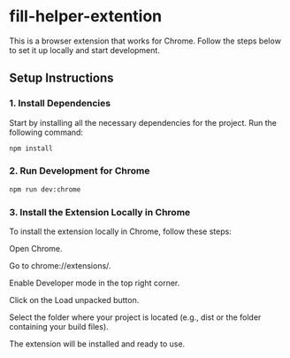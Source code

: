 # fill-helper-extention

This is a browser extension that works for Chrome. Follow the steps below to set
it up locally and start development.

## Setup Instructions

### 1. Install Dependencies

Start by installing all the necessary dependencies for the project. Run the
following command:

```bash
npm install
```

### 2. Run Development for Chrome

```bash
npm run dev:chrome
```

### 3. Install the Extension Locally in Chrome

To install the extension locally in Chrome, follow these steps:

Open Chrome.

Go to chrome://extensions/.

Enable Developer mode in the top right corner.

Click on the Load unpacked button.

Select the folder where your project is located (e.g., dist or the folder
containing your build files).

The extension will be installed and ready to use.
